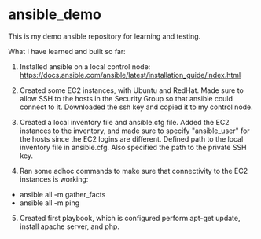 # ansible_demo

This is my demo ansible repository for learning and testing. 

What I have learned and built so far:

1. Installed ansible on a local control node: https://docs.ansible.com/ansible/latest/installation_guide/index.html

2. Created some EC2 instances, with Ubuntu and RedHat. Made sure to allow SSH to the hosts in the Security Group so that ansible could connect to it. Downloaded the ssh key and copied it to my control node. 

3. Created a local inventory file and ansible.cfg file. Added the EC2 instances to the inventory, and made sure to specify "ansible_user" for the hosts since the EC2 logins are different. Defined path to the local inventory file in ansible.cfg. Also specified the path to the private SSH key.


4. Ran some adhoc commands to make sure that connectivity to the EC2 instances is working: 
- ansible all -m gather_facts
- ansible all -m ping

5. Created first playbook, which is configured perform apt-get update, install apache server, and php. 

